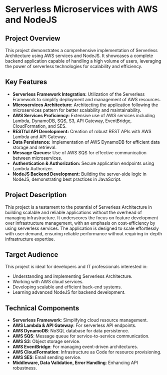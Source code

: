 # Serverless Microservices with AWS and NodeJS

## Project Overview

This project demonstrates a comprehensive implementation of Serverless Architecture using AWS services and NodeJS. It showcases a complete backend application capable of handling a high volume of users, leveraging the power of serverless technologies for scalability and efficiency. 

## Key Features

- **Serverless Framework Integration:** Utilization of the Serverless Framework to simplify deployment and management of AWS resources.
- **Microservices Architecture:** Architecting the application following the microservices pattern for better scalability and maintainability.
- **AWS Services Proficiency:** Extensive use of AWS services including Lambda, DynamoDB, SQS, S3, API Gateway, EventBridge, CloudFormation, and SES.
- **RESTful API Development:** Creation of robust REST APIs with AWS Lambda and API Gateway.
- **Data Persistence:** Implementation of AWS DynamoDB for efficient data storage and retrieval.
- **Message Queues:** Use of AWS SQS for effective communication between microservices.
- **Authentication & Authorization:** Secure application endpoints using Lambda Authorizer.
- **NodeJS Backend Development:** Building the server-side logic in NodeJS, demonstrating best practices in JavaScript.

## Project Description

This project is a testament to the potential of Serverless Architecture in building scalable and reliable applications without the overhead of managing infrastructure. It underscores the focus on feature development over infrastructure management, with an emphasis on cost-efficiency by using serverless services. The application is designed to scale effortlessly with user demand, ensuring reliable performance without requiring in-depth infrastructure expertise.

## Target Audience

This project is ideal for developers and IT professionals interested in:

- Understanding and implementing Serverless Architecture.
- Working with AWS cloud services.
- Developing scalable and efficient back-end systems.
- Learning advanced NodeJS for backend development.

## Technical Components

- **Serverless Framework**: Simplifying cloud resource management.
- **AWS Lambda & API Gateway**: For serverless API endpoints.
- **AWS DynamoDB**: NoSQL database for data persistence.
- **AWS SQS**: Message queue for service-to-service communication.
- **AWS S3**: Object storage service.
- **AWS EventBridge**: For managing event-driven architectures.
- **AWS CloudFormation**: Infrastructure as Code for resource provisioning.
- **AWS SES**: Email sending service.
- **Middleware, Data Validation, Error Handling**: Enhancing API robustness.
